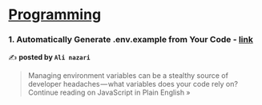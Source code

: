 
<h1><a href=https://medium.com/tag/programming/recommended target="_blank" rel="noopener noreferrer">Programming</a></h1>
<h3>1. Automatically Generate .env.example from Your Code - <a href="https://javascript.plainenglish.io/automatically-generate-env-example-from-your-code-8eec67a784d4?source=rss------programming-5" target="_blank" rel="noopener noreferrer">link</a></h3>

✍️ **posted by `Ali nazari`**

<blockquote>Managing environment variables can be a stealthy source of developer headaches — what variables does your code rely on?
Continue reading on JavaScript in Plain English »</blockquote>

